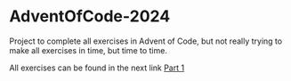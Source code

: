 # AdventOfCode-2024
Project to complete all exercises in Advent of Code, but not really trying to make all exercises in time, but time to time.


All exercises can be found in the next link [Part 1](https://adventofcode.com/2024)
